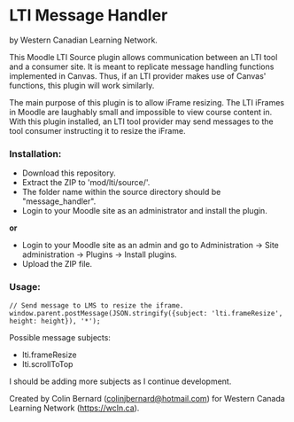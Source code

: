# LTI Message Handler
by Western Canadian Learning Network.  

This Moodle LTI Source plugin allows communication between an LTI tool and a consumer site. It is meant to replicate message handling functions implemented in Canvas. Thus, if an LTI provider makes use of Canvas' functions, this plugin will work similarly.   

The main purpose of this plugin is to allow iFrame resizing. The LTI iFrames in Moodle are laughably small and impossible to view course content in. With this plugin installed, an LTI tool provider may send messages to the tool consumer instructing it to resize the iFrame.  


### Installation:  
- Download this repository.  
- Extract the ZIP to 'mod/lti/source/'.  
- The folder name within the source directory should be "message_handler".  
- Login to your Moodle site as an administrator and install the plugin.

**or**  

- Login to your Moodle site as an admin and go to Administration -> Site administration -> Plugins -> Install plugins.  
- Upload the ZIP file.  

### Usage:  
```
// Send message to LMS to resize the iframe.
window.parent.postMessage(JSON.stringify({subject: 'lti.frameResize', height: height}), '*');
```
Possible message subjects:  
- lti.frameResize  
- lti.scrollToTop  

I should be adding more subjects as I continue development.

Created by Colin Bernard (colinjbernard@hotmail.com) for Western Canada Learning Network (https://wcln.ca).  
